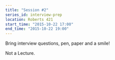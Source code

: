```yaml
---
title: "Session #2"
series_id: interview-prep
location: Roberts 421
start_time: "2015-10-22 17:00"
end_time: "2015-10-22 19:00"
---
```


Bring interview questions, pen, paper and a smile!

Not a Lecture.